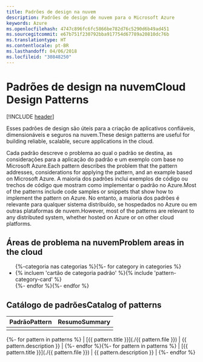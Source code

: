 ```yaml
---
title: Padrões de design na nuvem
description: Padrões de design de nuvem para o Microsoft Azure
keywords: Azure
ms.openlocfilehash: 4747c896fc6fc5866be782d76c5290d6b49ad451
ms.sourcegitcommit: e67b751f230792bba917754d67789a20810dc76b
ms.translationtype: HT
ms.contentlocale: pt-BR
ms.lasthandoff: 04/06/2018
ms.locfileid: "30848250"
---
```

# <a name="cloud-design-patterns"></a><span data-ttu-id="90665-104">Padrões de design na nuvem</span><span class="sxs-lookup"><span data-stu-id="90665-104">Cloud Design Patterns</span></span>

[!INCLUDE [header](../../_includes/header.md)]

<span data-ttu-id="90665-105">Esses padrões de design são úteis para a criação de aplicativos confiáveis, dimensionáveis e seguros na nuvem.</span><span class="sxs-lookup"><span data-stu-id="90665-105">These design patterns are useful for building reliable, scalable, secure applications in the cloud.</span></span>

<span data-ttu-id="90665-106">Cada padrão descreve o problema ao qual o padrão se destina, as considerações para a aplicação do padrão e um exemplo com base no Microsoft Azure.</span><span class="sxs-lookup"><span data-stu-id="90665-106">Each pattern describes the problem that the pattern addresses, considerations for applying the pattern, and an example based on Microsoft Azure.</span></span> <span data-ttu-id="90665-107">A maioria dos padrões inclui exemplos de código ou trechos de código que mostram como implementar o padrão no Azure.</span><span class="sxs-lookup"><span data-stu-id="90665-107">Most of the patterns include code samples or snippets that show how to implement the pattern on Azure.</span></span> <span data-ttu-id="90665-108">No entanto, a maioria dos padrões é relevante para qualquer sistema distribuído, se hospedados no Azure ou em outras plataformas de nuvem.</span><span class="sxs-lookup"><span data-stu-id="90665-108">However, most of the patterns are relevant to any distributed system, whether hosted on Azure or on other cloud platforms.</span></span>

## <a name="problem-areas-in-the-cloud"></a><span data-ttu-id="90665-109">Áreas de problema na nuvem</span><span class="sxs-lookup"><span data-stu-id="90665-109">Problem areas in the cloud</span></span>

<ul id="categories" class="panel">
<span data-ttu-id="90665-110">{%-categoria nas categorias %}</span><span class="sxs-lookup"><span data-stu-id="90665-110">{%- for category in categories %}</span></span>
    <li>
    <span data-ttu-id="90665-111">{% incluem 'cartão de categoria padrão' %}</span><span class="sxs-lookup"><span data-stu-id="90665-111">{% include 'pattern-category-card' %}</span></span>
    </li>
<span data-ttu-id="90665-112">{%- endfor %}</span><span class="sxs-lookup"><span data-stu-id="90665-112">{%- endfor %}</span></span>
</ul>

## <a name="catalog-of-patterns"></a><span data-ttu-id="90665-113">Catálogo de padrões</span><span class="sxs-lookup"><span data-stu-id="90665-113">Catalog of patterns</span></span>

| <span data-ttu-id="90665-114">Padrão</span><span class="sxs-lookup"><span data-stu-id="90665-114">Pattern</span></span> | <span data-ttu-id="90665-115">Resumo</span><span class="sxs-lookup"><span data-stu-id="90665-115">Summary</span></span> |
|---------|---------|
|         |         |

<span data-ttu-id="90665-116">{%- for pattern in patterns %} | [{{ pattern.title }}](./{{ pattern.file }}) | {{ pattern.description }} | {%- endfor %}</span><span class="sxs-lookup"><span data-stu-id="90665-116">{%- for pattern in patterns %} | [{{ pattern.title }}](./{{ pattern.file }}) | {{ pattern.description }} | {%- endfor %}</span></span>

